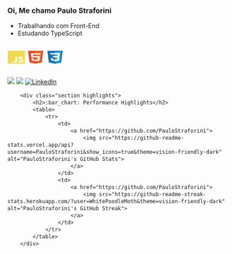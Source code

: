 ### Oi, Me chamo Paulo Straforini

- Trabalhando com Front-End
- Estudando TypeScript 

<div style="display: inline_block"><br>
  <img align="center" alt="Paulo-Js" height="30" width="40" src="https://raw.githubusercontent.com/devicons/devicon/master/icons/javascript/javascript-plain.svg">
  <img align="center" alt="Paulo-HTML" height="30" width="40" src="https://raw.githubusercontent.com/devicons/devicon/master/icons/html5/html5-original.svg">
  <img align="center" alt="Paulo-CSS" height="30" width="40" src="https://raw.githubusercontent.com/devicons/devicon/master/icons/css3/css3-original.svg">
</div>
  
  ##
 
<div> 
  <a href="https://instagram.com/paulos_str" target="_blank"><img src="https://img.shields.io/badge/-Instagram-%23E4405F?style=for-the-badge&logo=instagram&logoColor=white" target="_blank"></a>
  <a href = "paulostraforini@gmail.com"><img src="https://img.shields.io/badge/-Gmail-%23333?style=for-the-badge&logo=gmail&logoColor=white" target="_blank"></a>
 <a href="https://www.linkedin.com/in/paulo-octavio-de-oliveira-straforini-b257a31a8/" target="_blank">
  <img src="https://img.shields.io/badge/-LinkedIn-%230077B5?style=for-the-badge&logo=linkedin&logoColor=white" alt="LinkedIn">
</a>

        <div class="section highlights">
            <h2>:bar_chart: Performance Highlights</h2>
            <table>
                <tr>
                    <td>
                        <a href="https://github.com/PauloStraforini">
                            <img src="https://github-readme-stats.vercel.app/api?username=PauloStraforini&show_icons=true&theme=vision-friendly-dark" alt="PauloStraforini's GitHub Stats">
                        </a>
                    </td>
                    <td>
                        <a href="https://github.com/PauloStraforini">
                            <img src="https://github-readme-streak-stats.herokuapp.com/?user=WhitePoodleMoth&theme=vision-friendly-dark" alt="PauloStraforini's GitHub Streak">
                        </a>
                    </td>
                </tr>
            </table>
        </div>
  
</div>

